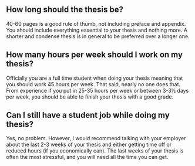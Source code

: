 ## How long should the thesis be?

40-60 pages is a good rule of thumb, not including preface and appendix. You should include everything essential to your
thesis and nothing more. A shorter and condense thesis is in general to be preferred over a longer one.

## How many hours per week should I work on my thesis?

Officially you are a full time student when doing your thesis meaning that you should work 45 hours per week. That said,
nearly no one does that. From experience if you put in 25-35 hours per week or between 3-3½ days per week, you should be
able to finish your thesis with a good grade.

## Can I still have a student job while doing my thesis?

Yes, no problem. However, I would recommend talking with your employer about the last 2-3 weeks of your thesis and
either getting time off or reduced hours (if you economically can). The last weeks of your thesis is often the most
stressful, and you will need all the time you can get.
